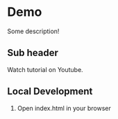 # Demo
Some description!

## Sub header

Watch tutorial on Youtube.

## Local Development

1. Open index.html in your browser

